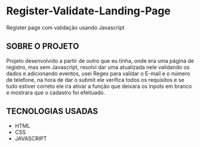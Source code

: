 # Register-Validate-Landing-Page

Register page com validação usando Javascript

## SOBRE O PROJETO

Projeto desenvolvido a partir de outro que eu tinha, onde era uma página de registro, mas sem Javascript, resolvi dar uma atualizada nele validando os dados e adicionando eventos, usei Regex para validar o E-mail e o número de telefone, na hora de dar o submit ele verifica todos os requisitos e se tudo estiver correto ele ira ativar a função que deixara os inputs em branco e mostrara que o cadastro foi efeituado.

## TECNOLOGIAS USADAS

+ HTML
+ CSS
+ JAVASCRIPT  
